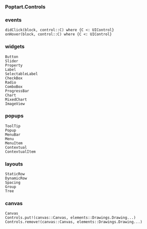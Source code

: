 ### Poptart.Controls

### events
```@docs
didClick(block, control::C) where {C <: UIControl}
onHover(block, control::C) where {C <: UIControl}
```

### widgets
```@docs
Button
Slider
Property
Label
SelectableLabel
CheckBox
Radio
ComboBox
ProgressBar
Chart
MixedChart
ImageView
```

### popups
```@docs
ToolTip
Popup
MenuBar
Menu
MenuItem
Contextual
ContextualItem
```

### layouts
```@docs
StaticRow
DynamicRow
Spacing
Group
Tree
```

### canvas
```@docs
Canvas
Controls.put!(canvas::Canvas, elements::Drawings.Drawing...)
Controls.remove!(canvas::Canvas, elements::Drawings.Drawing...)
```
